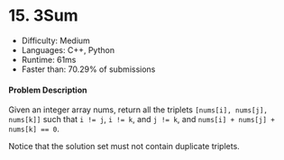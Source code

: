 # 15. 3Sum

- Difficulty: Medium
- Languages: C++, Python
- Runtime: 61ms
- Faster than: 70.29% of submissions

#### Problem Description

Given an integer array nums, return all the triplets `[nums[i], nums[j], nums[k]]` such that `i != j`, `i != k`, and `j != k`, and `nums[i] + nums[j] + nums[k] == 0`.

Notice that the solution set must not contain duplicate triplets.
